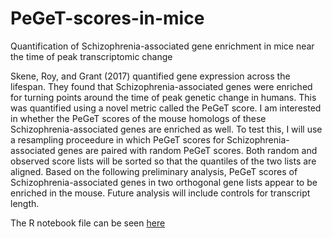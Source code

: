 # PeGeT-scores-in-mice
Quantification of Schizophrenia-associated gene enrichment in mice near the time of peak transcriptomic change

Skene, Roy, and Grant (2017) quantified gene expression across the lifespan. They found that Schizophrenia-associated genes were enriched for turning points around the time of peak genetic change in humans. This was quantified using a novel metric called the PeGeT score. I am interested in whether the PeGeT scores of the mouse homologs of these Schizophrenia-associated genes are enriched as well. To test this, I will use a resampling proceedure in which PeGeT scores for Schizophrenia-associated genes are paired with random PeGeT scores. Both random and observed score lists will be sorted so that the quantiles of the two lists are aligned. Based on the following preliminary analysis, PeGeT scores of Schizophrenia-associated genes in two orthogonal gene lists appear to be enriched in the mouse. Future analysis will include controls for transcript length.

The R notebook file can be seen [here](http://htmlpreview.github.com/?https://github.com/AckerDWM/PeGeT-scores-in-mice/blob/master/mouse-schizo-peget.html)
